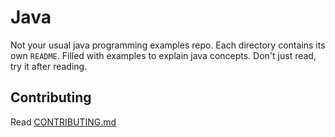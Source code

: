 # Java

Not your usual java programming examples repo. Each directory contains its own `README`.
Filled with examples to explain java concepts.
Don't just read, try it after reading.

## Contributing

Read [CONTRIBUTING.md](./CONTRIBUTING.md)